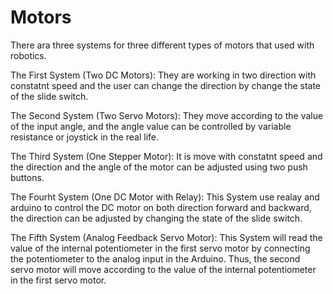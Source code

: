# Motors

There ara three systems for three different types of motors that used with robotics.

The First System (Two DC Motors): They are working in two direction with constatnt speed and the user can change the direction by change the state of the slide switch.


The Second System (Two Servo Motors): They move according to the value of the input angle, and the angle value can be controlled by variable resistance or joystick in the real life.


The Third System (One Stepper Motor): It is move with constatnt speed and the direction and the angle of the motor can be adjusted using two push buttons.


The Fourht System (One DC Motor with Relay): This System use realay and arduino to control the DC motor on both direction forward and backward, the direction can be adjusted by changing the state of the slide switch.

The Fifth System (Analog Feedback Servo Motor): This System will read the value of the internal potentiometer in the first servo motor by connecting the potentiometer to the analog input in the Arduino. Thus, the second servo motor will move according to the value of the internal potentiometer in the first servo motor.

